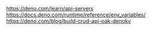 https://deno.com/learn/api-servers
https://docs.deno.com/runtime/reference/env_variables/
https://deno.com/blog/build-crud-api-oak-denokv
